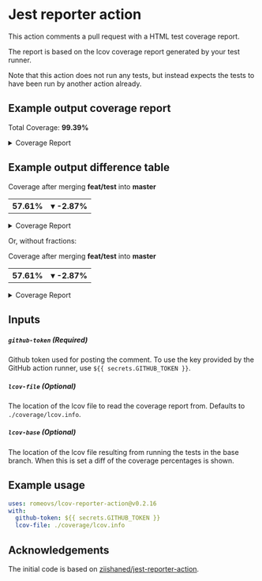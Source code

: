 # Jest reporter action

This action comments a pull request with a HTML test coverage report.

The report is based on the lcov coverage report generated by your test runner.

Note that this action does not run any tests, but instead expects the tests to have been run
by another action already.

## Example output coverage report

Total Coverage: <b>99.39%</b>

<details><summary>Coverage Report</summary><table><tbody><tr><th>File</th><th>Branches</th><th>Funcs</th><th>Lines</th><th>Uncovered Lines</th></tr><tr><td colspan='5'><b>src</b></td></tr><tr><td>&nbsp; &nbsp;<a href='https://github.com/example/foo/blob/f9d42291812ed03bb197e48050ac38ac6befe4e5/src/i18n.tsx'>i18n.tsx</a></td><td>100%</td><td>100%</td><td>100%</td><td></td></tr><tr><td colspan='5'><b>src/components/i18n</b></td></tr><tr><td>&nbsp; &nbsp;<a href='https://github.com/example/foo/blob/f9d42291812ed03bb197e48050ac38ac6befe4e5/src/components/i18n/context.tsx'>context.tsx</a></td><td>100%</td><td>100%</td><td>100%</td><td></td></tr><tr><td>&nbsp; &nbsp;<a href='https://github.com/example/foo/blob/f9d42291812ed03bb197e48050ac38ac6befe4e5/src/components/i18n/hydrate.tsx'>hydrate.tsx</a></td><td>100%</td><td>100%</td><td>100%</td><td></td></tr><tr><td>&nbsp; &nbsp;<a href='https://github.com/example/foo/blob/f9d42291812ed03bb197e48050ac38ac6befe4e5/src/components/i18n/index.tsx'>index.tsx</a></td><td><b>85.71%</b></td><td><b>88.89%</b></td><td>100%</td><td><a href='https://github.com/example/foo/blob/f9d42291812ed03bb197e48050ac38ac6befe4e5/src/components/i18n/index.tsx#L54'>54</a></td></tr><tr><td>&nbsp; &nbsp;<a href='https://github.com/example/foo/blob/f9d42291812ed03bb197e48050ac38ac6befe4e5/src/components/i18n/link.tsx'>link.tsx</a></td><td>100%</td><td>100%</td><td>100%</td><td></td></tr><tr><td colspan='5'><b>src/components/icon</b></td></tr><tr><td>&nbsp; &nbsp;<a href='https://github.com/example/foo/blob/f9d42291812ed03bb197e48050ac38ac6befe4e5/src/components/icon/index.tsx'>index.tsx</a></td><td>100%</td><td>100%</td><td>100%</td><td></td></tr><tr><td>&nbsp; &nbsp;<a href='https://github.com/example/foo/blob/f9d42291812ed03bb197e48050ac38ac6befe4e5/src/components/icon/props.tsx'>props.tsx</a></td><td>100%</td><td>100%</td><td>100%</td><td></td></tr><tr><td colspan='5'><b>src/components/layout</b></td></tr><tr><td>&nbsp; &nbsp;<a href='https://github.com/example/foo/blob/f9d42291812ed03bb197e48050ac38ac6befe4e5/src/components/layout/index.tsx'>index.tsx</a></td><td>100%</td><td>100%</td><td>100%</td><td></td></tr><tr><td colspan='5'><b>src/components/release-artist-link</b></td></tr><tr><td>&nbsp; &nbsp;<a href='https://github.com/example/foo/blob/f9d42291812ed03bb197e48050ac38ac6befe4e5/src/components/release-artist-link/index.tsx'>index.tsx</a></td><td><b>66.67%</b></td><td>100%</td><td>100%</td><td><a href='https://github.com/example/foo/blob/f9d42291812ed03bb197e48050ac38ac6befe4e5/src/components/release-artist-link/index.tsx#L24'>24</a>, <a href='https://github.com/example/foo/blob/f9d42291812ed03bb197e48050ac38ac6befe4e5/src/components/release-artist-link/index.tsx#L25'>25</a>, <a href='https://github.com/example/foo/blob/f9d42291812ed03bb197e48050ac38ac6befe4e5/src/components/release-artist-link/index.tsx#L26'>26</a></td></tr><tr><td colspan='5'><b>src/components/release-companies</b></td></tr><tr><td>&nbsp; &nbsp;<a href='https://github.com/example/foo/blob/f9d42291812ed03bb197e48050ac38ac6befe4e5/src/components/release-companies/index.tsx'>index.tsx</a></td><td>100%</td><td>100%</td><td>100%</td><td></td></tr><tr><td colspan='5'><b>src/components/release-credits</b></td></tr><tr><td>&nbsp; &nbsp;<a href='https://github.com/example/foo/blob/f9d42291812ed03bb197e48050ac38ac6befe4e5/src/components/release-credits/index.tsx'>index.tsx</a></td><td><b>85.71%</b></td><td>100%</td><td><b>91.30%</b></td><td><a href='https://github.com/example/foo/blob/f9d42291812ed03bb197e48050ac38ac6befe4e5/src/components/release-credits/index.tsx#L37'>37</a>, <a href='https://github.com/example/foo/blob/f9d42291812ed03bb197e48050ac38ac6befe4e5/src/components/release-credits/index.tsx#L38'>38</a>, <a href='https://github.com/example/foo/blob/f9d42291812ed03bb197e48050ac38ac6befe4e5/src/components/release-credits/index.tsx#L40'>40</a>, <a href='https://github.com/example/foo/blob/f9d42291812ed03bb197e48050ac38ac6befe4e5/src/components/release-credits/index.tsx#L43'>43</a></td></tr><tr><td colspan='5'><b>src/components/release-format-link</b></td></tr><tr><td>&nbsp; &nbsp;<a href='https://github.com/example/foo/blob/f9d42291812ed03bb197e48050ac38ac6befe4e5/src/components/release-format-link/index.tsx'>index.tsx</a></td><td>100%</td><td>100%</td><td>100%</td><td></td></tr><tr><td colspan='5'><b>src/components/release-header</b></td></tr><tr><td>&nbsp; &nbsp;<a href='https://github.com/example/foo/blob/f9d42291812ed03bb197e48050ac38ac6befe4e5/src/components/release-header/index.tsx'>index.tsx</a></td><td><b>58.33%</b></td><td>100%</td><td>100%</td><td><a href='https://github.com/example/foo/blob/f9d42291812ed03bb197e48050ac38ac6befe4e5/src/components/release-header/index.tsx#L79'>79</a>, <a href='https://github.com/example/foo/blob/f9d42291812ed03bb197e48050ac38ac6befe4e5/src/components/release-header/index.tsx#L80'>80</a>, <a href='https://github.com/example/foo/blob/f9d42291812ed03bb197e48050ac38ac6befe4e5/src/components/release-header/index.tsx#L82'>82</a>, <a href='https://github.com/example/foo/blob/f9d42291812ed03bb197e48050ac38ac6befe4e5/src/components/release-header/index.tsx#L85'>85</a>, <a href='https://github.com/example/foo/blob/f9d42291812ed03bb197e48050ac38ac6befe4e5/src/components/release-header/index.tsx#L86'>86</a></td></tr><tr><td colspan='5'><b>src/components/release-label-link</b></td></tr><tr><td>&nbsp; &nbsp;<a href='https://github.com/example/foo/blob/f9d42291812ed03bb197e48050ac38ac6befe4e5/src/components/release-label-link/index.tsx'>index.tsx</a></td><td>100%</td><td>100%</td><td>100%</td><td></td></tr><tr><td colspan='5'><b>src/components/release-series-link</b></td></tr><tr><td>&nbsp; &nbsp;<a href='https://github.com/example/foo/blob/f9d42291812ed03bb197e48050ac38ac6befe4e5/src/components/release-series-link/index.tsx'>index.tsx</a></td><td><b>0%</b></td><td>100%</td><td>100%</td><td><a href='https://github.com/example/foo/blob/f9d42291812ed03bb197e48050ac38ac6befe4e5/src/components/release-series-link/index.tsx#L19'>19</a></td></tr><tr><td colspan='5'><b>src/components/release-thumbnail</b></td></tr><tr><td>&nbsp; &nbsp;<a href='https://github.com/example/foo/blob/f9d42291812ed03bb197e48050ac38ac6befe4e5/src/components/release-thumbnail/icon.tsx'>icon.tsx</a></td><td><b>50%</b></td><td>100%</td><td><b>83.33%</b></td><td><a href='https://github.com/example/foo/blob/f9d42291812ed03bb197e48050ac38ac6befe4e5/src/components/release-thumbnail/icon.tsx#L26'>26</a>, <a href='https://github.com/example/foo/blob/f9d42291812ed03bb197e48050ac38ac6befe4e5/src/components/release-thumbnail/icon.tsx#L30'>30</a></td></tr><tr><td>&nbsp; &nbsp;<a href='https://github.com/example/foo/blob/f9d42291812ed03bb197e48050ac38ac6befe4e5/src/components/release-thumbnail/index.tsx'>index.tsx</a></td><td><b>75%</b></td><td>100%</td><td>100%</td><td><a href='https://github.com/example/foo/blob/f9d42291812ed03bb197e48050ac38ac6befe4e5/src/components/release-thumbnail/index.tsx#L42'>42</a></td></tr><tr><td colspan='5'><b>src/components/search</b></td></tr><tr><td>&nbsp; &nbsp;<a href='https://github.com/example/foo/blob/f9d42291812ed03bb197e48050ac38ac6befe4e5/src/components/search/index.tsx'>index.tsx</a></td><td>100%</td><td>100%</td><td>100%</td><td></td></tr><tr><td>&nbsp; &nbsp;<a href='https://github.com/example/foo/blob/f9d42291812ed03bb197e48050ac38ac6befe4e5/src/components/search/mock.tsx'>mock.tsx</a></td><td>100%</td><td>100%</td><td>100%</td><td></td></tr><tr><td>&nbsp; &nbsp;<a href='https://github.com/example/foo/blob/f9d42291812ed03bb197e48050ac38ac6befe4e5/src/components/search/ui.tsx'>ui.tsx</a></td><td>100%</td><td>100%</td><td>100%</td><td></td></tr><tr><td colspan='5'><b>src/lib</b></td></tr><tr><td>&nbsp; &nbsp;<a href='https://github.com/example/foo/blob/f9d42291812ed03bb197e48050ac38ac6befe4e5/src/lib/add-state.tsx'>add-state.tsx</a></td><td>100%</td><td>100%</td><td>100%</td><td></td></tr><tr><td>&nbsp; &nbsp;<a href='https://github.com/example/foo/blob/f9d42291812ed03bb197e48050ac38ac6befe4e5/src/lib/intersperse.tsx'>intersperse.tsx</a></td><td>100%</td><td>100%</td><td>100%</td><td></td></tr><tr><td>&nbsp; &nbsp;<a href='https://github.com/example/foo/blob/f9d42291812ed03bb197e48050ac38ac6befe4e5/src/lib/keycodes.tsx'>keycodes.tsx</a></td><td>100%</td><td>100%</td><td>100%</td><td></td></tr><tr><td>&nbsp; &nbsp;<a href='https://github.com/example/foo/blob/f9d42291812ed03bb197e48050ac38ac6befe4e5/src/lib/slug.tsx'>slug.tsx</a></td><td>100%</td><td>100%</td><td>100%</td><td></td></tr><tr><td colspan='5'><b>src/services</b></td></tr><tr><td>&nbsp; &nbsp;<a href='https://github.com/example/foo/blob/f9d42291812ed03bb197e48050ac38ac6befe4e5/src/services/autocomplete.tsx'>autocomplete.tsx</a></td><td>100%</td><td>100%</td><td>100%</td><td></td></tr></tbody></table></details>

## Example output difference table

Coverage after merging <b>feat/test</b> into <b>master</b><table><tbody><tr><th>57.61%</th><th>▾ -2.87%</th></tr></tbody></table>

<details><summary>Coverage Report</summary><table><tbody><tr><th>File</th><th colspan='2'>Branches</th><th colspan='2'>Funcs</th><th colspan='2'>Lines</th></tr><tr><td colspan='7'><b>src/js/dashboard/Components/Settings/Animation</b></td></tr><tr><td>&nbsp; &nbsp;Animation.js</td><td><del>18/22</del> <b>0/22</b></td><td><del>81.82%</del> <b>0%</b></td><td><del>11/13</del> <b>0/13</b></td><td><del>84.62%</del> <b>0%</b></td><td><del>24/29</del> <b>0/29</b></td><td><del>82.76%</del> <b>0%</b></td></tr><tr><td colspan='7'><b>src/js/dashboard/Components/Settings/Label</b></td></tr><tr><td>&nbsp; &nbsp;Label.js</td><td><del>3/5</del> <b>2/5</b></td><td><del>60%</del> <b>40%</b></td><td><del>4/4</del> <b>3/4</b></td><td><del>100%</del> <b>75%</b></td><td><del>12/12</del> <b>9/12</b></td><td><del>100%</del> <b>75%</b></td></tr><tr><td colspan='7'><b>src/js/dashboard/Components/Settings/MenuStyle</b></td></tr><tr><td>&nbsp; &nbsp;MenuStyle.js</td><td><del>5/17</del> <b>0/17</b></td><td><del>29.41%</del> <b>0%</b></td><td><del>4/4</del> <b>0/4</b></td><td><del>100%</del> <b>0%</b></td><td><del>15/24</del> <b>0/24</b></td><td><del>62.50%</del> <b>0%</b></td></tr><tr><td colspan='7'><b>src/js/dashboard/Components/Settings/Position</b></td></tr><tr><td>&nbsp; &nbsp;Position.js</td><td><del>50/59</del> <b>0/59</b></td><td><del>84.75%</del> <b>0%</b></td><td><del>13/13</del> <b>0/13</b></td><td><del>100%</del> <b>0%</b></td><td><del>34/42</del> <b>1/42</b></td><td><del>80.95%</del> <b>2.38%</b></td></tr><tr><td colspan='7'><b>src/js/dashboard/Components/Settings/StartOpened</b></td></tr><tr><td>&nbsp; &nbsp;StartOpened.js</td><td><del>0/0</del> <b>0/0</b></td><td><del>100%</del> <b>100%</b></td><td><del>3/3</del> <b>2/3</b></td><td><del>100%</del> <b>66.67%</b></td><td><del>6/6</del> <b>4/6</b></td><td><del>100%</del> <b>66.67%</b></td></tr><tr><td colspan='7'><b>src/js/dashboard/Components/Settings/Visibility</b></td></tr><tr><td>&nbsp; &nbsp;Visibility.js</td><td><del>4/6</del> <b>2/6</b></td><td><del>66.67%</del> <b>33.33%</b></td><td><del>4/4</del> <b>2/4</b></td><td><del>100%</del> <b>50%</b></td><td><del>12/12</del> <b>6/12</b></td><td><del>100%</del> <b>50%</b></td></tr><tr><td colspan='7'><b>src/js/dashboard/Pages/Group/Tabs</b></td></tr><tr><td>&nbsp; &nbsp;Options.js</td><td><del>14/21</del> <b>7/21</b></td><td><del>66.67%</del> <b>33.33%</b></td><td><del>16/17</del> <b>5/17</b></td><td><del>94.12%</del> <b>29.41%</b></td><td><del>26/29</del> <b>11/29</b></td><td><del>89.66%</del> <b>37.93%</b></td></tr></tbody></table></details>

Or, without fractions:

Coverage after merging <b>feat/test</b> into <b>master</b><table><tbody><tr><th>57.61%</th><th>▾ -2.87%</th></tr></tbody></table>

<details><summary>Coverage Report</summary><table><tbody><tr><th>File</th><th colspan='1'>Branches</th><th colspan='1'>Funcs</th><th colspan='1'>Lines</th></tr><tr><td colspan='4'><b>src/js/dashboard/Components/Settings/Animation</b></td></tr><tr><td>&nbsp; &nbsp;Animation.js</td><td><del>81.82%</del> <b>0%</b></td><td><del>84.62%</del> <b>0%</b></td><td><del>82.76%</del> <b>0%</b></td></tr><tr><td colspan='4'><b>src/js/dashboard/Components/Settings/Label</b></td></tr><tr><td>&nbsp; &nbsp;Label.js</td><td><del>60%</del> <b>40%</b></td><td><del>100%</del> <b>75%</b></td><td><del>100%</del> <b>75%</b></td></tr><tr><td colspan='4'><b>src/js/dashboard/Components/Settings/MenuStyle</b></td></tr><tr><td>&nbsp; &nbsp;MenuStyle.js</td><td><del>29.41%</del> <b>0%</b></td><td><del>100%</del> <b>0%</b></td><td><del>62.50%</del> <b>0%</b></td></tr><tr><td colspan='4'><b>src/js/dashboard/Components/Settings/Position</b></td></tr><tr><td>&nbsp; &nbsp;Position.js</td><td><del>84.75%</del> <b>0%</b></td><td><del>100%</del> <b>0%</b></td><td><del>80.95%</del> <b>2.38%</b></td></tr><tr><td colspan='4'><b>src/js/dashboard/Components/Settings/StartOpened</b></td></tr><tr><td>&nbsp; &nbsp;StartOpened.js</td><td><del>100%</del> <b>100%</b></td><td><del>100%</del> <b>66.67%</b></td><td><del>100%</del> <b>66.67%</b></td></tr><tr><td colspan='4'><b>src/js/dashboard/Components/Settings/Visibility</b></td></tr><tr><td>&nbsp; &nbsp;Visibility.js</td><td><del>66.67%</del> <b>33.33%</b></td><td><del>100%</del> <b>50%</b></td><td><del>100%</del> <b>50%</b></td></tr><tr><td colspan='4'><b>src/js/dashboard/Pages/Group/Tabs</b></td></tr><tr><td>&nbsp; &nbsp;Options.js</td><td><del>66.67%</del> <b>33.33%</b></td><td><del>94.12%</del> <b>29.41%</b></td><td><del>89.66%</del> <b>37.93%</b></td></tr></tbody></table></details>

## Inputs

##### `github-token` (**Required**)
Github token used for posting the comment. To use the key provided by the GitHub
action runner, use `${{ secrets.GITHUB_TOKEN }}`.

##### `lcov-file` (**Optional**)
The location of the lcov file to read the coverage report from. Defaults to
`./coverage/lcov.info`.

##### `lcov-base` (**Optional**)
The location of the lcov file resulting from running the tests in the base
branch. When this is set a diff of the coverage percentages is shown.

## Example usage

```yml
uses: romeovs/lcov-reporter-action@v0.2.16
with:
  github-token: ${{ secrets.GITHUB_TOKEN }}
  lcov-file: ./coverage/lcov.info
```

## Acknowledgements

The initial code is based on [ziishaned/jest-reporter-action](https://github.com/ziishaned/jest-reporter-action).
